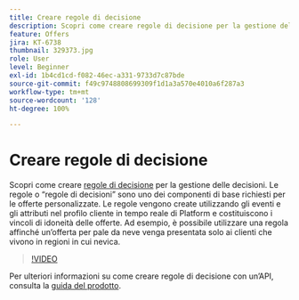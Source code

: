 ```yaml
---
title: Creare regole di decisione
description: Scopri come creare regole di decisione per la gestione delle decisioni. Le regole sono uno dei componenti necessari più importanti per le offerte personalizzate.
feature: Offers
jira: KT-6738
thumbnail: 329373.jpg
role: User
level: Beginner
exl-id: 1b4cd1cd-f082-46ec-a331-9733d7c87bde
source-git-commit: f49c9748808699309f1d1a3a570e4010a6f287a3
workflow-type: tm+mt
source-wordcount: '128'
ht-degree: 100%

---
```


# Creare regole di decisione

Scopri come creare [regole di decisione](https://experienceleague.adobe.com/docs/journey-optimizer/using/offer-decisioniong/create-components/creating-decision-rules.html?lang=it) per la gestione delle decisioni. Le regole o “regole di decisioni” sono uno dei componenti di base richiesti per le offerte personalizzate. Le regole vengono create utilizzando gli eventi e gli attributi nel profilo cliente in tempo reale di Platform e costituiscono i vincoli di idoneità delle offerte. Ad esempio, è possibile utilizzare una regola affinché un’offerta per pale da neve venga presentata solo ai clienti che vivono in regioni in cui nevica.

>[!VIDEO](https://video.tv.adobe.com/v/329373?quality=12&learn=on)

Per ulteriori informazioni su come creare regole di decisione con un’API, consulta la [guida del prodotto](https://experienceleague.adobe.com/docs/journey-optimizer/using/offer-decisioniong/api-reference/offers-api/decision-rules/create.html?lang=it).
